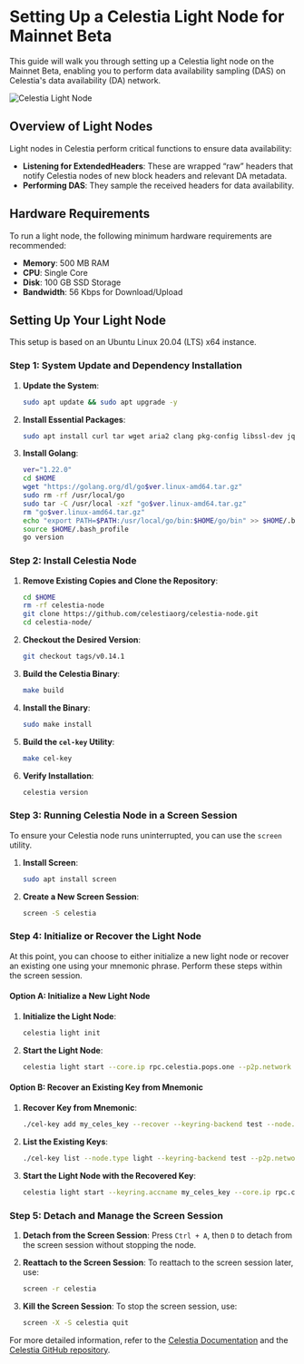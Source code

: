 # Setting Up a Celestia Light Node for Mainnet Beta

This guide will walk you through setting up a Celestia light node on the Mainnet Beta, enabling you to perform data availability sampling (DAS) on Celestia's data availability (DA) network.

![Celestia Light Node](https://docs.celestia.org/img/nodes/LightNodes.png)

## Overview of Light Nodes

Light nodes in Celestia perform critical functions to ensure data availability:
- **Listening for ExtendedHeaders**: These are wrapped “raw” headers that notify Celestia nodes of new block headers and relevant DA metadata.
- **Performing DAS**: They sample the received headers for data availability.

## Hardware Requirements

To run a light node, the following minimum hardware requirements are recommended:
- **Memory**: 500 MB RAM
- **CPU**: Single Core
- **Disk**: 100 GB SSD Storage
- **Bandwidth**: 56 Kbps for Download/Upload

## Setting Up Your Light Node

This setup is based on an Ubuntu Linux 20.04 (LTS) x64 instance.

### Step 1: System Update and Dependency Installation

1. **Update the System**:
    ```bash
    sudo apt update && sudo apt upgrade -y
    ```

2. **Install Essential Packages**:
    ```bash
    sudo apt install curl tar wget aria2 clang pkg-config libssl-dev jq build-essential git make ncdu -y
    ```

3. **Install Golang**:
    ```bash
    ver="1.22.0"
    cd $HOME
    wget "https://golang.org/dl/go$ver.linux-amd64.tar.gz"
    sudo rm -rf /usr/local/go
    sudo tar -C /usr/local -xzf "go$ver.linux-amd64.tar.gz"
    rm "go$ver.linux-amd64.tar.gz"
    echo "export PATH=$PATH:/usr/local/go/bin:$HOME/go/bin" >> $HOME/.bash_profile
    source $HOME/.bash_profile
    go version
    ```

### Step 2: Install Celestia Node

1. **Remove Existing Copies and Clone the Repository**:
    ```bash
    cd $HOME
    rm -rf celestia-node
    git clone https://github.com/celestiaorg/celestia-node.git
    cd celestia-node/
    ```

2. **Checkout the Desired Version**:
    ```bash
    git checkout tags/v0.14.1
    ```

3. **Build the Celestia Binary**:
    ```bash
    make build
    ```

4. **Install the Binary**:
    ```bash
    sudo make install
    ```

5. **Build the `cel-key` Utility**:
    ```bash
    make cel-key
    ```

6. **Verify Installation**:
    ```bash
    celestia version
    ```

### Step 3: Running Celestia Node in a Screen Session

To ensure your Celestia node runs uninterrupted, you can use the `screen` utility.

1. **Install Screen**:
    ```bash
    sudo apt install screen
    ```

2. **Create a New Screen Session**:
    ```bash
    screen -S celestia
    ```

### Step 4: Initialize or Recover the Light Node

At this point, you can choose to either initialize a new light node or recover an existing one using your mnemonic phrase. Perform these steps within the screen session.

#### Option A: Initialize a New Light Node

1. **Initialize the Light Node**:
    ```bash
    celestia light init
    ```

2. **Start the Light Node**:
    ```bash
    celestia light start --core.ip rpc.celestia.pops.one --p2p.network celestia
    ```
#### Option B: Recover an Existing Key from Mnemonic

1. **Recover Key from Mnemonic**:
    ```bash
    ./cel-key add my_celes_key --recover --keyring-backend test --node.type light --p2p.network celestia
    ```

2. **List the Existing Keys**:
    ```bash
    ./cel-key list --node.type light --keyring-backend test --p2p.network celestia
    ```

3. **Start the Light Node with the Recovered Key**:
    ```bash
    celestia light start --keyring.accname my_celes_key --core.ip rpc.celestia.pops.one --p2p.network celestia
    ```

### Step 5: Detach and Manage the Screen Session

1. **Detach from the Screen Session**:
    Press `Ctrl + A`, then `D` to detach from the screen session without stopping the node.

2. **Reattach to the Screen Session**:
    To reattach to the screen session later, use:
    ```bash
    screen -r celestia
    ```

3. **Kill the Screen Session**:
    To stop the screen session, use:
    ```bash
    screen -X -S celestia quit
    ```
For more detailed information, refer to the [Celestia Documentation](https://docs.celestia.org/nodes/light-node) and the [Celestia GitHub repository](https://github.com/celestiaorg/docs/blob/main/nodes/light-node.md).    
